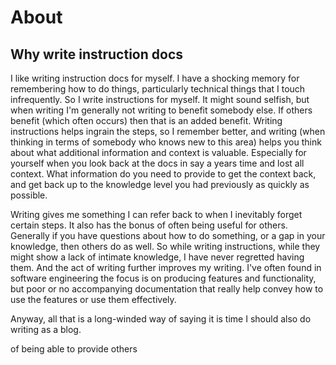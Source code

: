 # About

## Why write instruction docs

I like writing instruction docs for myself. I have a shocking memory for remembering how to do things, particularly technical things that I touch infrequently. So I write instructions for myself. It might sound selfish, but when writing I'm generally not writing to benefit somebody else. If others benefit (which often occurs) then that is an added benefit. Writing instructions helps ingrain the steps, so I remember better, and writing (when thinking in terms of somebody who knows new to this area) helps you think about what additional information and context is valuable. Especially for yourself when you look back at the docs in say a years time and lost all context. What information do you need to provide to get the context back, and get back up to the knowledge level you had previously as quickly as possible.

Writing gives me something I can refer back to when I inevitably forget certain steps. It also has the bonus of often being useful for others. Generally if you have questions about how to do something, or a gap in your knowledge, then others do as well. So while writing instructions, while they might show a lack of intimate knowledge, I have never regretted having them. And the act of writing further improves my writing. I've often found in software engineering the focus is on producing features and functionality, but poor or no accompanying documentation that really help convey how to use the features or use them effectively.

Anyway, all that is a long-winded way of saying it is time I should also do writing as a blog.

 of being able to provide others 